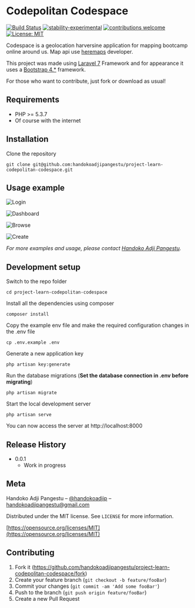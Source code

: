 # Codepolitan Codespace

[![Build Status](https://travis-ci.org/dwyl/esta.svg?branch=master)](https://github.com/handokoadjipangestu/project-learn-codepolitan-codespace)
[![stability-experimental](https://img.shields.io/badge/stability-experimental-orange.svg)](https://github.com/handokoadjipangestu/project-learn-codepolitan-codespace)
[![contributions welcome](https://img.shields.io/badge/contributions-welcome-brightgreen.svg?style=flat)](https://github.com/handokoadjipangestu/project-learn-codepolitan-codespace/fork)
[![License: MIT](https://img.shields.io/badge/License-MIT-yellow.svg)](https://opensource.org/licenses/MIT)

Codespace is a geolocation harversine application for mapping bootcamp online around us. Map api use [heremaps](https://developer.here.com/) developer.

This project was made using [Laravel 7](https://laravel.com/docs/7.x/releases) Framework and for appearance it uses a [Bootstrap 4.\*](https://getbootstrap.com/docs/4.0/getting-started/introduction/) framework.

For those who want to contribute, just fork or download as usual!

## Requirements

-   PHP >= 5.3.7
-   Of course with the internet

## Installation

Clone the repository

    git clone git@github.com:handokoadjipangestu/project-learn-codepolitan-codespace.git

## Usage example

![Login](http://bebaskripsi.000webhostapp.com/project-learn-codepolitan-codespace/login.png?)

![Dashboard](http://bebaskripsi.000webhostapp.com/project-learn-codepolitan-codespace/dashboard.png?)

![Browse](http://bebaskripsi.000webhostapp.com/project-learn-codepolitan-codespace/browse.png?)

![Create](http://bebaskripsi.000webhostapp.com/project-learn-codepolitan-codespace/create.png?)

_For more examples and usage, please contact [Handoko Adji Pangestu](https://www.instagram.com/handokoadjip/)._

## Development setup

Switch to the repo folder

    cd project-learn-codepolitan-codespace

Install all the dependencies using composer

    composer install

Copy the example env file and make the required configuration changes in the .env file

    cp .env.example .env

Generate a new application key

    php artisan key:generate

Run the database migrations (**Set the database connection in .env before migrating**)

    php artisan migrate

Start the local development server

    php artisan serve

You can now access the server at http://localhost:8000

## Release History

-   0.0.1
    -   Work in progress

## Meta

Handoko Adji Pangestu – [@handokoadjip](https://www.instagram.com/handokoadjip/) – handokoadjipangestu@gmail.com

Distributed under the MIT license. See `LICENSE` for more information.

[https://opensource.org/licenses/MIT](https://opensource.org/licenses/MIT)

## Contributing

1. Fork it (<https://github.com/handokoadjipangestu/project-learn-codepolitan-codespace/fork>)
2. Create your feature branch (`git checkout -b feature/fooBar`)
3. Commit your changes (`git commit -am 'Add some fooBar'`)
4. Push to the branch (`git push origin feature/fooBar`)
5. Create a new Pull Request
